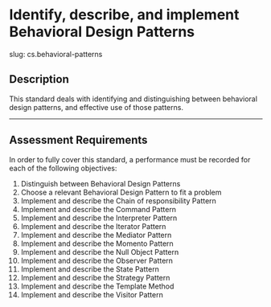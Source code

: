 # Identify, describe, and implement Behavioral Design Patterns

slug: cs.behavioral-patterns

## Description
This standard deals with identifying and distinguishing between behavioral design patterns, and effective use of those patterns.

---
## Assessment Requirements
In order to fully cover this standard, a performance must be recorded for each of the following objectives:

1. Distinguish between Behavioral Design Patterns
2. Choose a relevant Behavioral Design Pattern to fit a problem
3. Implement and describe the Chain of responsibility Pattern
4. Implement and describe the Command Pattern
5. Implement and describe the Interpreter Pattern
6. Implement and describe the Iterator Pattern
7. Implement and describe the Mediator Pattern
8. Implement and describe the Momento Pattern
9. Implement and describe the Null Object Pattern
10. Implement and describe the Observer Pattern
11. Implement and describe the State Pattern
12. Implement and describe the Strategy Pattern
13. Implement and describe the Template Method
14. Implement and describe the Visitor Pattern
